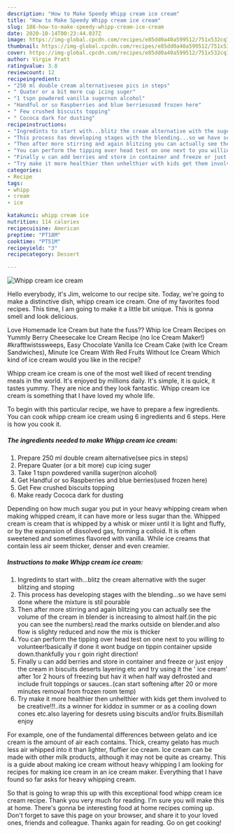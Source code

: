 ```yaml
---
description: "How to Make Speedy Whipp cream ice cream"
title: "How to Make Speedy Whipp cream ice cream"
slug: 188-how-to-make-speedy-whipp-cream-ice-cream
date: 2020-10-14T00:23:44.037Z
image: https://img-global.cpcdn.com/recipes/e85dd0a40a599512/751x532cq70/whipp-cream-ice-cream-recipe-main-photo.jpg
thumbnail: https://img-global.cpcdn.com/recipes/e85dd0a40a599512/751x532cq70/whipp-cream-ice-cream-recipe-main-photo.jpg
cover: https://img-global.cpcdn.com/recipes/e85dd0a40a599512/751x532cq70/whipp-cream-ice-cream-recipe-main-photo.jpg
author: Virgie Pratt
ratingvalue: 3.8
reviewcount: 12
recipeingredient:
- "250 ml double cream alternativesee pics in steps"
- " Quater or a bit more cup icing suger"
- "1 tspn powdered vanilla sugernon alcohol"
- "Handful or so Raspberries and blue berriesused frozen here"
- " Few crushed biscuits topping"
- " Cococa dark for dusting"
recipeinstructions:
- "Ingredints to start with...blitz the cream alternative with the suger blitzing and stoping"
- "This process has developing stages with the blending...so we have semi done where the mixture is stil pourable"
- "Then after more stirring and again blitzing you can actually see the volume of the cream in blender is increasing to almost half.(in the pic you can see the numbers).read the marks outside on blender.and also flow is slighty reduced and now the mix is thicker"
- "You can perform the tipping over head test on one next to you willing to volunteer!basically if done it wont budge on tippin container upside down.thankfully you r goin right direction!"
- "Finally u can add berries and store in container and freeze or just enjoy the cream in biscuits deserts layering etc and try using it the &#39; ice cream&#39; after 1or 2 hours of freezing but hav it when half way defrosted and include fruit toppings or sauces..(can start softening after 20 or more minutes removal from frozen room temp)"
- "Try make it more healthier then unhelthier with kids get them involved to be creative!!!..its a winner for kiddoz in summer or as a cooling down cones etc.also layering for desrets using biscuits and/or fruits.Bismillah enjoy"
categories:
- Recipe
tags:
- whipp
- cream
- ice

katakunci: whipp cream ice 
nutrition: 114 calories
recipecuisine: American
preptime: "PT18M"
cooktime: "PT51M"
recipeyield: "3"
recipecategory: Dessert

---
```



![Whipp cream ice cream](https://img-global.cpcdn.com/recipes/e85dd0a40a599512/751x532cq70/whipp-cream-ice-cream-recipe-main-photo.jpg)

Hello everybody, it's Jim, welcome to our recipe site. Today, we're going to make a distinctive dish, whipp cream ice cream. One of my favorites food recipes. This time, I am going to make it a little bit unique. This is gonna smell and look delicious.

Love Homemade Ice Cream but hate the fuss?? Whip Ice Cream Recipes on Yummly Berry Cheesecake Ice Cream Recipe (no Ice Cream Maker!) #krafttwistssweeps, Easy Chocolate Vanilla Ice Cream Cake (with Ice Cream Sandwiches), Minute Ice Cream With Red Fruits Without Ice Cream Which kind of ice cream would you like in the recipe?

Whipp cream ice cream is one of the most well liked of recent trending meals in the world. It's enjoyed by millions daily. It's simple, it is quick, it tastes yummy. They are nice and they look fantastic. Whipp cream ice cream is something that I have loved my whole life.


To begin with this particular recipe, we have to prepare a few ingredients. You can cook whipp cream ice cream using 6 ingredients and 6 steps. Here is how you cook it.

<!--inarticleads1-->

##### The ingredients needed to make Whipp cream ice cream:

1. Prepare 250 ml double cream alternative(see pics in steps)
1. Prepare  Quater (or a bit more) cup icing suger
1. Take 1 tspn powdered vanilla suger(non alcohol)
1. Get Handful or so Raspberries and blue berries(used frozen here)
1. Get  Few crushed biscuits topping
1. Make ready  Cococa dark for dusting


Depending on how much sugar you put in your heavy whipping cream when making whipped cream, it can have more or less sugar than the. Whipped cream is cream that is whipped by a whisk or mixer until it is light and fluffy, or by the expansion of dissolved gas, forming a colloid. It is often sweetened and sometimes flavored with vanilla. While ice creams that contain less air seem thicker, denser and even creamier. 

<!--inarticleads2-->

##### Instructions to make Whipp cream ice cream:

1. Ingredints to start with...blitz the cream alternative with the suger blitzing and stoping
1. This process has developing stages with the blending...so we have semi done where the mixture is stil pourable
1. Then after more stirring and again blitzing you can actually see the volume of the cream in blender is increasing to almost half.(in the pic you can see the numbers).read the marks outside on blender.and also flow is slighty reduced and now the mix is thicker
1. You can perform the tipping over head test on one next to you willing to volunteer!basically if done it wont budge on tippin container upside down.thankfully you r goin right direction!
1. Finally u can add berries and store in container and freeze or just enjoy the cream in biscuits deserts layering etc and try using it the &#39; ice cream&#39; after 1or 2 hours of freezing but hav it when half way defrosted and include fruit toppings or sauces..(can start softening after 20 or more minutes removal from frozen room temp)
1. Try make it more healthier then unhelthier with kids get them involved to be creative!!!..its a winner for kiddoz in summer or as a cooling down cones etc.also layering for desrets using biscuits and/or fruits.Bismillah enjoy


For example, one of the fundamental differences between gelato and ice cream is the amount of air each contains. Thick, creamy gelato has much less air whipped into it than lighter, fluffier ice cream. Ice cream can be made with other milk products, although it may not be quite as creamy. This is a guide about making ice cream without heavy whipping I am looking for recipes for making ice cream in an ice cream maker. Everything that I have found so far asks for heavy whipping cream. 

So that is going to wrap this up with this exceptional food whipp cream ice cream recipe. Thank you very much for reading. I'm sure you will make this at home. There's gonna be interesting food at home recipes coming up. Don't forget to save this page on your browser, and share it to your loved ones, friends and colleague. Thanks again for reading. Go on get cooking!
